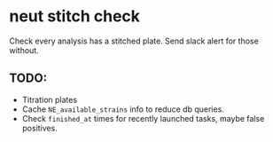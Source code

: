 # neut stitch check

Check every analysis has a stitched plate. Send slack alert for those without.

## TODO:
- Titration plates
- Cache `NE_available_strains` info to reduce db queries.
- Check `finished_at` times for recently launched tasks, maybe false positives.
